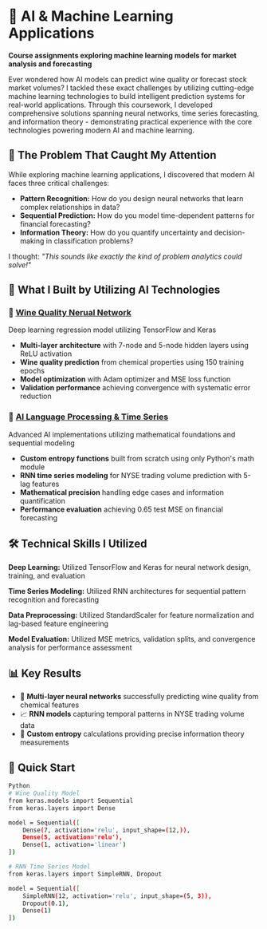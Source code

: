# 🧠 AI & Machine Learning Applications
**Course assignments exploring machine learning models for market analysis and forecasting**

Ever wondered how AI models can predict wine quality or forecast stock market volumes? I tackled these exact challenges by utilizing cutting-edge machine learning technologies to build intelligent prediction systems for real-world applications.
Through this coursework, I developed comprehensive solutions spanning neural networks, time series forecasting, and information theory - demonstrating practical experience with the core technologies powering modern AI and machine learning.

## 🎯 The Problem That Caught My Attention

While exploring machine learning applications, I discovered that modern AI faces three critical challenges:
- **Pattern Recognition:** How do you design neural networks that learn complex relationships in data?
- **Sequential Prediction:** How do you model time-dependent patterns for financial forecasting?
- **Information Theory:** How do you quantify uncertainty and decision-making in classification problems?

I thought: *"This sounds like exactly the kind of problem analytics could solve!"*

## 🚀 What I Built by Utilizing AI Technologies

### 🍷 [Wine Quality Nerual Network](https://github.com/MThompson384/Artificial-Intelligence/blob/main/AI_Python_Functions_%26_DL_for_Regression.ipynb)
Deep learning regression model utilizing TensorFlow and Keras
- **Multi-layer architecture** with 7-node and 5-node hidden layers using ReLU activation
- **Wine quality prediction** from chemical properties using 150 training epochs
- **Model optimization** with Adam optimizer and MSE loss function
- **Validation performance** achieving convergence with systematic error reduction

### 🧮 [AI Language Processing & Time Series](https://github.com/MThompson384/Artificial-Intelligence/blob/main/AI_Language.ipynb)
Advanced AI implementations utilizing mathematical foundations and sequential modeling
- **Custom entropy functions** built from scratch using only Python's math module
- **RNN time series modeling** for NYSE trading volume prediction with 5-lag features
- **Mathematical precision** handling edge cases and information quantification
- **Performance evaluation** achieving 0.65 test MSE on financial forecasting

## 🛠️ Technical Skills I Utilized

**Deep Learning:** Utilized TensorFlow and Keras for neural network design, training, and evaluation

**Time Series Modeling:** Utilized RNN architectures for sequential pattern recognition and forecasting

**Data Preprocessing:** Utilized StandardScaler for feature normalization and lag-based feature engineering

**Model Evaluation:** Utilized MSE metrics, validation splits, and convergence analysis for performance assessment

## 📊 Key Results

- 🎯 **Multi-layer neural networks** successfully predicting wine quality from chemical features
- 📈 **RNN models** capturing temporal patterns in NYSE trading volume data
- 🔬 **Custom entropy** calculations providing precise information theory measurements

## 🚀 Quick Start

```bash
Python
# Wine Quality Model
from keras.models import Sequential
from keras.layers import Dense

model = Sequential([
    Dense(7, activation='relu', input_shape=(12,)),
    Dense(5, activation='relu'),
    Dense(1, activation='linear')
])

# RNN Time Series Model
from keras.layers import SimpleRNN, Dropout

model = Sequential([
    SimpleRNN(12, activation='relu', input_shape=(5, 3)),
    Dropout(0.1),
    Dense(1)
])
